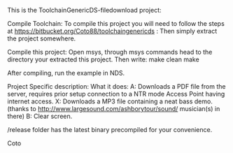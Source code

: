 This is the ToolchainGenericDS-filedownload project:

Compile Toolchain: To compile this project you will need to follow the steps at https://bitbucket.org/Coto88/toolchaingenericds : Then simply extract the project somewhere.

Compile this project: Open msys, through msys commands head to the directory your extracted this project. Then write: make clean make

After compiling, run the example in NDS.

Project Specific description: 
What it does: 
A: Downloads a PDF file from the server, requires prior setup connection to a NTR mode Access Point having internet access.
X: Downloads a MP3 file containing a neat bass demo. (thanks to http://www.largesound.com/ashborytour/sound/ musician(s) in there)
B: Clear screen.

/release folder has the latest binary precompiled for your convenience.

Coto
